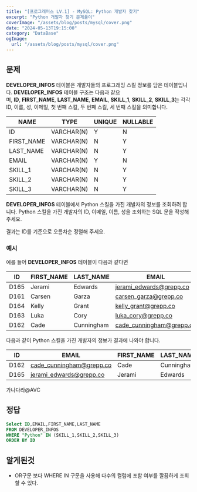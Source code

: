 ```yaml
---
title: "[프로그래머스 LV.1] - MySQL: Python 개발자 찾기"
excerpt: "Python 개발자 찾기 문제풀이"
coverImage: "/assets/blog/posts/mysql/cover.png"
date: "2024-05-13T19:15:00"
category: "DataBase"
ogImage:
  url: "/assets/blog/posts/mysql/cover.png"
---
```


## 문제

**DEVELOPER_INFOS** 테이블은 개발자들의 프로그래밍 스킬 정보를 담은 테이블입니다. **DEVELOPER_INFOS** 테이블 구조는 다음과 같으며, **ID**, **FIRST_NAME**, **LAST_NAME**, **EMAIL**, **SKILL_1**, **SKILL_2**, **SKILL_3**는 각각 ID, 이름, 성, 이메일, 첫 번째 스킬, 두 번째 스킬, 세 번째 스킬을 의미합니다.

| NAME       | TYPE       | UNIQUE | NULLABLE |
| ---------- | ---------- | ------ | -------- |
| ID         | VARCHAR(N) | Y      | N        |
| FIRST_NAME | VARCHAR(N) | N      | Y        |
| LAST_NAME  | VARCHAR(N) | N      | Y        |
| EMAIL      | VARCHAR(N) | Y      | N        |
| SKILL_1    | VARCHAR(N) | N      | Y        |
| SKILL_2    | VARCHAR(N) | N      | Y        |
| SKILL_3    | VARCHAR(N) | N      | Y        |

**DEVELOPER_INFOS** 테이블에서 Python 스킬을 가진 개발자의 정보를 조회하려 합니다. Python 스킬을 가진 개발자의 ID, 이메일, 이름, 성을 조회하는 SQL 문을 작성해 주세요.

결과는 ID를 기준으로 오름차순 정렬해 주세요.

### 예시

예를 들어 **DEVELOPER_INFOS** 테이블이 다음과 같다면

| ID   | FIRST_NAME | LAST_NAME  | EMAIL                    | SKILL_1 | SKILL_2    | SKILL_3 |
| ---- | ---------- | ---------- | ------------------------ | ------- | ---------- | ------- |
| D165 | Jerami     | Edwards    | jerami_edwards@grepp.co  | Java    | JavaScript | Python  |
| D161 | Carsen     | Garza      | carsen_garza@grepp.co    | React   |            |         |
| D164 | Kelly      | Grant      | kelly_grant@grepp.co     | C#      |            |         |
| D163 | Luka       | Cory       | luka_cory@grepp.co       | Node.js |            |         |
| D162 | Cade       | Cunningham | cade_cunningham@grepp.co | Vue     | C++        | Python  |

다음과 같이 Python 스킬을 가진 개발자의 정보가 결과에 나와야 합니다.

| ID   | EMAIL                    | FIRST_NAME | LAST_NAME  |
| ---- | ------------------------ | ---------- | ---------- |
| D162 | cade_cunningham@grepp.co | Cade       | Cunningham |
| D165 | jerami_edwards@grepp.co  | Jerami     | Edwards    |

가나다라@AVC

## 정답

```sql
Select ID,EMAIL,FIRST_NAME,LAST_NAME
FROM DEVELOPER_INFOS
WHERE "Python" IN (SKILL_1,SKILL_2,SKILL_3)
ORDER BY ID
```

## 알게된것

- OR구문 보다 WHERE IN 구문을 사용해 다수의 컬럼에 포함 여부를 깔끔하게 조회 할 수 있다.
